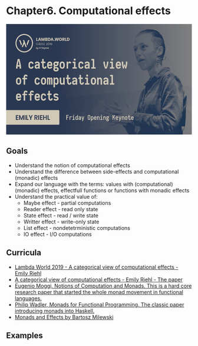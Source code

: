 # Chapter6. Computational effects

<img src="logo.jpg" height="300" />

## Goals
- Understand the notion of computational effects
- Understand the difference between side-effects and computational (monadic) effects
- Expand our language with the terms: values with (computational) (monadic) effects, effectfull functions or functions with monadic effects
- Understand the practical value of:
    - Maybe effect - partial computations
    - Reader effect - read only state
    - State effect - read / write state
    - Writter effect - write-only state
    - List effect - nondetetrministic computations
    - IO effect - I/O computations
  
## Curricula
- [Lambda World 2019 - A categorical view of computational effects - Emily Riehl](https://www.youtube.com/watch?v=Ssx2_JKpB3U)
- [A categorical view of computational effects - Emily Riehl - The paper](https://math.jhu.edu/~eriehl/lambda.pdf)
- [Eugenio Moggi, Notions of Computation and Monads. This is a hard core research paper that started the whole monad movement in functional languages.](https://person.dibris.unige.it/moggi-eugenio/ftp/ic91.pdf)
- [Philip Wadler, Monads for Functional Programming. The classic paper introducing monads into Haskell.](https://homepages.inf.ed.ac.uk/wadler/papers/marktoberdorf/baastad.pdf)
- [Monads and Effects by Bartosz Milewski](https://bartoszmilewski.com/2016/11/30/monads-and-effects/)

## Examples

  

